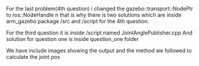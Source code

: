 For the last problem(4th question) i changed the gazebo::transport::NodePtr to ros::NodeHandle n that is why there is two solutions which are inside arm_gazebo package /src and /script for the 4th question.

For the third question it is inside /script named JointAnglePublisher.cpp
And solution for question one is inside question_one folder


We have include images showing the output and the method we followed to calculate the joint pos
